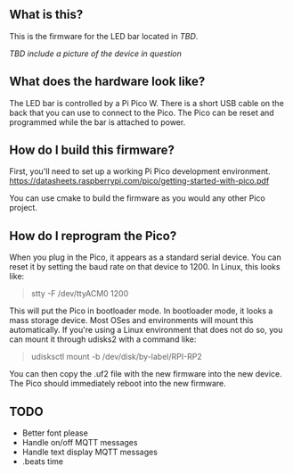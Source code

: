 ## What is this?

This is the firmware for the LED bar located in _TBD_.

_TBD include a picture of the device in question_

## What does the hardware look like?

The LED bar is controlled by a Pi Pico W. There is a short USB cable on the back that you can
use to connect to the Pico. The Pico can be reset and programmed while the bar is attached to
power.

## How do I build this firmware?

First, you'll need to set up a working Pi Pico development environment.
https://datasheets.raspberrypi.com/pico/getting-started-with-pico.pdf

You can use cmake to build the firmware as you would any other Pico project.

## How do I reprogram the Pico?

When you plug in the Pico, it appears as a standard serial device. You can reset it by setting
the baud rate on that device to 1200. In Linux, this looks like:

> stty -F /dev/ttyACM0 1200

This will put the Pico in bootloader mode. In bootloader mode, it looks a mass storage device.
Most OSes and environments will mount this automatically. If you're using a Linux environment
that does not do so, you can mount it through udisks2 with a command like:

> udisksctl mount -b /dev/disk/by-label/RPI-RP2 

You can then copy the .uf2 file with the new firmware into the new device. The Pico should
immediately reboot into the new firmware.

## TODO

* Better font please
* Handle on/off MQTT messages
* Handle text display MQTT messages
* .beats time
